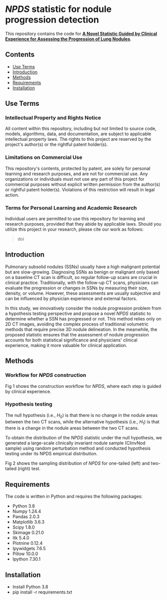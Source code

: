 # _NPDS_ statistic for nodule progression detection
This repository contains the code for [**A Novel Statistic Guided by Clinical Experience for Assessing the Progression of Lung Nodules**](url).

## Contents
- [Use Terms](#use-terms)
- [Introduction](#introduction)
- [Methods](#methods)
- [Requirements](#requirements)
- [Installation](#installation)

## Use Terms

### Intellectual Property and Rights Notice
All content within this repository, including but not limited to source code, models, algorithms, data, and documentation, are subject to applicable intellectual property laws. The rights to this project are reserved by the project's author(s) or the rightful patent holder(s).

### Limitations on Commercial Use
This repository's contents, protected by patent, are solely for personal learning and research purposes, and are not for commercial use. Any organizations or individuals must not use any part of this project for commercial purposes without explicit written permission from the author(s) or rightful patent holder(s). Violations of this restriction will result in legal action.

### Terms for Personal Learning and Academic Research
Individual users are permitted to use this repository for learning and research purposes, provided that they abide by applicable laws. Should you utilize this project in your research, please cite our work as follows:

>doi

## Introduction

Pulmonary subsolid nodules (SSNs) usually have a high malignant potential but are slow-growing. Diagnosing SSNs as benign or malignant only based on a baseline CT scan is difficult, so regular follow-up scans are crucial in clinical practice. Traditionally, with the follow-up CT scans, physicians can evaluate the progression or changes in SSNs by measuring their size, density, or volume. However, these assessments are usually subjective and can be influenced by physician experience and external factors.

In this study, we innovatively consider the nodule progression problem from a hypothesis testing perspective and propose a novel _NPDS_ statistic to determine whether a SSN has progressed or not. This method relies only on 2D CT images, avoiding the complex process of traditional volumetric methods that require precise 3D nodule delineation. In the meanwhile, the proposed statistic ensures that the assessment of nodule progression accounts for both statistical significance and physicians' clinical experience, making it more valuable for clinical application.

## Methods

### Workflow for _NPDS_ construction
Fig 1 shows the construction workflow for _NPDS_, where each step is guided by clinical experience.
### Hypothesis testing
The null hypothesis (i.e., $H_{0}$) is that there is no change in the nodule areas between the two CT scans, while the alternative hypothesis (i.e., $H_{1}$) is that there is a change in the nodule areas between the two CT scans.

To obtain the distribution of the _NPDS_ statistic under the null hypothesis, we generated a large-scale clinically invariant nodule sample (ClinvNod sample) using random perturbation method and conducted hypothesis testing under its NPDS empirical distribution.

Fig 2 shows the sampling distribution of _NPDS_ for one-tailed (left) and two-tailed (right) test.

## Requirements

The code is written in Python and requires the following packages: 

* Python 3.8 
* Numpy 1.24.4 
* Pandas 2.0.3 
* Matplotlib 3.6.3 
* Scipy 1.8.0
* Skimage 0.21.0
* Itk 5.4.0
* Plotnine 0.12.4
* Ipywidgets 7.6.5
* Pillow 10.0.0
* Ipython 7.30.1
## Installation
* Install Python 3.8
* pip install -r requirements.txt
